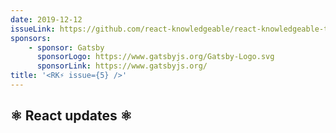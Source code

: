 ```yaml
---
date: 2019-12-12
issueLink: https://github.com/react-knowledgeable/react-knowledgeable-talks/issues/12
sponsors:
    - sponsor: Gatsby
      sponsorLogo: https://www.gatsbyjs.org/Gatsby-Logo.svg
      sponsorLink: https://www.gatsbyjs.org/
title: '<RK⚡️ issue={5} />'
---
```


## ⚛️ React updates ⚛️
